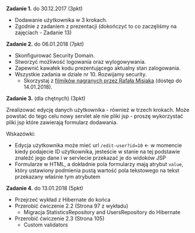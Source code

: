 **Zadanie 1.** do 30.12.2017 (3pkt)

- Dodawanie użytkownika w 3 krokach. 
- Zgodnie z zadaniem z prezentacji (dokończyć to co zaczęliśmy na zajęciach - Zadanie 13)
    
**Zadanie 2.** do 06.01.2018 (7pkt)

- Skonfigurować Security Domain. 
- Stworzyć możliwość logowania oraz wylogowywania. 
- Zapewnić kawałek kodu prezentującego aktualny stan zalogowania. 
- Wszystkie zadania w dziale nr 10. Rozwijamy security.
    - Skorzystaj z [filmików nagranych przez Rafała Misiaka](https://drive.google.com/drive/folders/1SRDSy2p-7EDWL5OGfUF2iugbRbO5DhqS) (dostęp do 14.01.2018).
    
**Zadanie 3.** (dla chętnych) (3pkt)

Zrealizować edycję danych użytkownika - również w trzech krokach. Może powstać do tego celu nowy servlet ale nie pliki jsp - proszę wykorzystać pliki jsp które zawierają formularz dodawania.

Wskazówki:
- Edycja użytkownika może mieć url `/edit-user?id=10` <- w momencie kiedy podajecie ID użytkownika, jesteście w stanie na tej podstawie znaleźć jego dane i w servlecie przekazać je do widoków JSP
- Formularze w HTML, a dokładnie pola formularzy mają atrybut `value`, który ustawiony podmienia pustą wartość pola tekstowego na tekst przekazany właśnie tym atrybutem

**Zadanie 4.** do 13.01.2018 (5pkt)

- Przejrzeć wykład z Hibernate do końca
- Przerobić ćwiczenie 2.2 (Strona 97 z wykładu)
    - Migracja StatisticsRepository and UsersRepository do Hibernate
- Przerobić ćwiczenie 2.3 (Strona 105) 
    - Custom validators